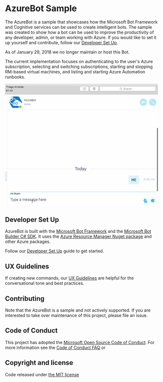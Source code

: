 # AzureBot Sample
The AzureBot is a sample that showcases how the Microsoft Bot Framework and Cognitive services can be used to create intelligent bots. The sample was created to show how a bot can be used to improve the productivity of any developer, admin, or team working with Azure. If you would like to set it up yourself and contribute, follow our [Developer Set Up](https://github.com/mdabdulsattar/AzureBot-master).

As of January 29, 2018 we no longer maintain or host this Bot.

The current implementation focuses on authenticating to the user's Azure subscription, selecting and switching subscriptions, starting and stopping RM-based virtual machines, and listing and starting Azure Automation runbooks. 

![AzureBot Example](AzureBot.gif)

## Developer Set Up

AzureBot is built with the [Microsoft Bot Framework](http://docs.botframework.com/) and the [Microsoft Bot Builder C# SDK](http://docs.botframework.com/sdkreference/csharp/). It uses the [Azure Resource Manager Nuget package](https://www.nuget.org/packages/Microsoft.Azure.Management.ResourceManager) and other Azure packages.

Follow our [Developer Set Up](https://github.com/mdabdulsattar/AzureBot-master) guide to get started.

## UX Guidelines

If creating new commands, our [UX Guidelines](https://github.com/mdabdulsattar/AzureBot-master) are helpful for the conversational tone and best practices.

## Contributing

Note that the AzureBot is a sample and not actively supported.  If you are interested to take over maintenance of this project, please file an issue.

## Code of Conduct

This project has adopted the [Microsoft Open Source Code of Conduct](https://opensource.microsoft.com/codeofconduct/).
For more information see the [Code of Conduct FAQ](https://opensource.microsoft.com/codeofconduct/faq/) or

## Copyright and license

Code released under [the MIT license](https://github.com/mdabdulsattar/AzureBot-master)

